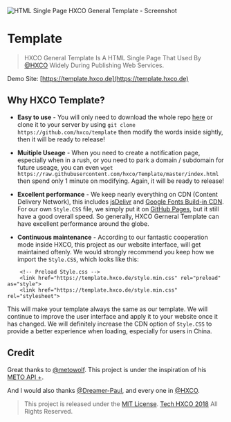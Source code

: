 ![HTML Single Page HXCO General Template - Screenshot](https://upload.cc/i1/2018/10/22/yX50bQ.png "HXCO General Template")


# Template
> HXCO General Template Is A HTML Single Page That Used By [@HXCO](https://github.com/hxco) Widely During Publishing Web Services.

Demo Site: [https://template.hxco.de](https://template.hxco.de)

## Why HXCO Template?
 - **Easy to use** - You will only need to download the whole repo [here](https://github.com/hxco/Template/archive/master.zip) or clone it to your server by using `git clone https://github.com/hxco/template` then modify the words inside sightly, then it will be ready to release!

- **Muitiple Useage** - When you need to create a notification page, especially when in a rush, or you need to park a domain / subdomain for future useage, you can even `wget https://raw.githubusercontent.com/hxco/Template/master/index.html` then spend only 1 minute on modifying. Again, it will be ready to release!

- **Excellent performance** - We keep nearly everything on CDN (Content Delivery Network), this includes [jsDelivr](https://jsdelivr.com) and [Google Fonts Build-in CDN](https://font.google.com). For our own `Style.CSS` file, we simply put it on [GitHub Pages](https://pages.github.com), but it still have a good overall speed. So generally, HXCO Gerneral Template can have excellent performance around the globe.

- **Continuous maintenance** - According to our fantastic cooperation mode inside HXCO, this project as our website interface, will get maintained oftenly. We would strongly recommend you keep how we import the `Style.CSS`, which looks like this:

```    
    <!-- Preload Style.css -->
    <link href="https://template.hxco.de/style.min.css" rel="preload" as="style">
    <link href="https://template.hxco.de/style.min.css" rel="stylesheet">
```

This will make your template always the same as our template. We will continue to improve the user interface and apply it to your website once it has changed. We will definitely increase the CDN option of `Style.CSS` to provide a better experience when loading, especially for users in China.

## Credit
Great thanks to [@metowolf](https://github.com/metowolf). This project is under the inspiration of his [METO API +](https://api.i-meto.com).

And I would also thanks [@Dreamer-Paul](https://github.com/dreamer-paul), and every one in [@HXCO](https;//hxco.de).


> This project is released under the [MIT License](https://github.com/hxco/Template/blob/master/LICENSE). [Tech HXCO 2018](https://github.com/hxco) All Rights Reserved.